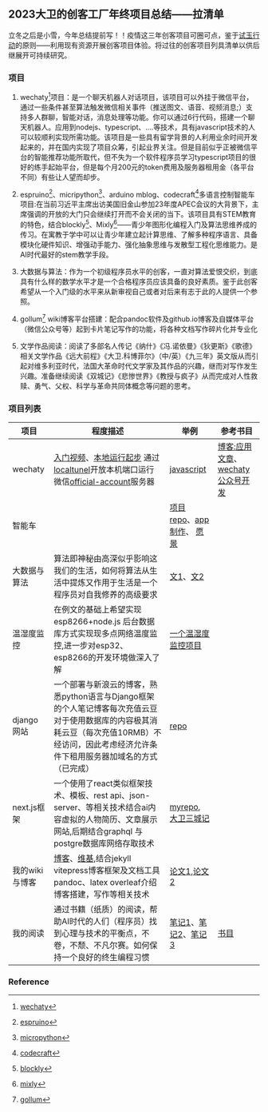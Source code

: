


## 2023大卫的创客工厂年终项目总结——拉清单
立冬之后是小雪，今年总结提前写！！疫情这三年创客项目可圈可点，鉴于[试玉行动](https://davidit.top/2022/07/16/jadeI/)的原则——利用现有资源开展创客项目体验。将过往的创客项目列具清单以供后继展开可持续研究。

### 项目
1. wechaty[^1]项目：是一个聊天机器人对话项目，该项目可以外挂于微信平台，通过一些条件甚至算法触发微信相关事件（推送图文、语音、视频消息;）支持多人群聊<!--more-->，智能对话，消息处理等功能。你可以通过6行代码，搭建一个聊天机器人。应用到nodejs、typescript、....等技术，具有javascript技术的人可以较顺利实现所需功能。该项目是一些具有留学背景的人利用业余时间开发起来的，并在国内实现了项目众筹，引起业界关注。但是目前似乎正被微信平台的智能推荐功能所取代，但不失为一个软件程序员学习typescript项目的很好的练手起始平台，但是每个月200元的token费用及服务器租用金（各平台不同）有些让人望而却步。

2. espruino[^2]、micripython[^3]、arduino mblog、codecraft[^4]多语言控制智能车项目:在当前习近平主席出访美国旧金山参加23年度APEC会议的大背景下，主席强调的开放的大门只会继续打开而不会关闭的当下。该项目具有STEM教育的特色，结合blockly[^5]、Mixly[^6]——青少年图形化编程入门及算法思维养成的传习。在寓教于学中可以让青少年建立起计算思维、了解多种程序语言、具备模块化硬件知识、增强动手能力、强化抽象思维与发散型工程化思维能力。是AI时代最好的stem教学手段。

3. 大数据与算法：作为一个初级程序员水平的创客，一直对算法爱恨交织，到底具有什么样的数学水平才是一个合格程序员应该具备的良好素质。鉴于此创客希望从一个入门级的水平来从新审视自己或者对后来有志于此的人提供一个参照。

4. gollum[^7] wiki博客平台搭建：配合pandoc软件及github.io博客及自媒体平台（微信公众号等）起到卡片笔记写作的功能，将各种文档写作碎片化并专业化

5. 文学作品阅读：阅读了多部名人传记《纳什》《冯.诺依曼》《狄更斯》《歌德》相关文学作品《远大前程》《大卫.科博菲尔》（中/英）《九三年》英文版从而引起对维多利亚时代，法国大革命时代文学家及其作品的兴趣，继而对写作发生兴趣。准备继续阅读《双城记》《悲惨世界》《教授与疯子》从而完成对人性救赎、勇气、父权、科学与革命共同体概念等问题的思考。


### 项目列表

| 项目 | 程度描述 | 举例 | 参考书目 | 
| ------ | ------ | ------ | ------ |
| wechaty | [入门视频](https://v.qq.com/x/page/k0726ho4rce.html)、[本地运行起步](https://wechaty.js.org/docs/getting-started/running-locally) 通过[localtunel](https://localtunnel.github.io/www/)开放本机端口运行微信[official-account](https://github.com/wechaty/puppet-official-account)服务器 | [javascript](http://davidit.top/2022/09/16/nodejs-scraper/) | [博客:应用文章](https://wechaty.js.org/blog/)、[wechaty 公众号开发](https://wechaty.js.org/2020/11/01/wechaty-puppet-oa-released/) |
| 智能车 |  | [项目repo](https://github.com/teddyand/balance-vehicle)、[app制作](http://davidit.top/2021/11/13/cordova-framework/)、 [愿景](http://davidit.top/2024/04/27/PID-theory/)|   |
| 大数据与算法 | 算法即神秘由高深似乎影响这我们的生活，如何将算法从生活中提炼又作用于生活是一个程序员对自我修养的高级要求 | [文1](https://mp.weixin.qq.com/s?__biz=MzU4MTQ3OTE1NQ==&mid=2247484886&idx=6&sn=ffc94bd6f489ccfcd5b7d081c3998113&chksm=fd47ba4aca30335c4c38c7abadd8a8d848c95de434644430dd02bd8772f0fa3602f8559347ff&token=329935964&lang=zh_CN#rd)、[文2](https://mp.weixin.qq.com/s?__biz=MzU4MTQ3OTE1NQ==&mid=2247484886&idx=4&sn=160b872b4362a5e746fbf2d926c3a49a&chksm=fd47ba4aca30335c737514a382a50ed66957539016faf3b1dcd2f3007f3ff4f519b8e7142d8d&token=564283773&lang=zh_CN#rd) | |
| 温湿度监控 | 在例文的基础上希望实现esp8266+node.js 后台数据库方式实现现多点网络温度监控,进一步对esp32、esp8266的开发环境做深入了解 | [一个温湿度监控项目](https://www.jianshu.com/p/11808de7922f) |  |
| django网站 |一个部署与新浪云的博客，熟悉python语言与Django框架的个人笔记博客每次充值云豆对于使用数据库的内容极其消耗云豆（每次充值10RMB）不经访问，因此考虑经济允许条件下租用服务器加域名的方式（已完成）|[repo](https://github.com/teddyand/django_on_SAE/tree/master)||
| next.js框架 |一个使用了react类似框架技术、模板、rest api、json-server、等相关技术结合ai内容虚拟的人物简历、文章展示网站,后期结合graphql 与postgre数据库网络存取技术|[myrepo](https://github.com/teddyand/triple-city), [大卫三城记](https://www.triplecity.site/) ||
| 我的wiki与博客 | [博客](https://teddyand.github.io/)、[维基](https://github.com/teddyand/balance-vehicle/wiki/Review),结合jekyll vitepress博客框架及文档工具pandoc、latex overleaf介绍博客搭建，写作等相关技术 |  [论文1](https://mp.weixin.qq.com/s?__biz=MzU4MTQ3OTE1NQ==&mid=2247484379&idx=5&sn=2d65b110f7c822fcdd3263ccc97077d4&chksm=fd47bc47ca303551cae9e45248dd47acdc1e1d85169a851c8a74bd4e7af792ac08f18e200183&token=1004565564&lang=zh_CN#rd),[论文2](https://mp.weixin.qq.com/s/CEFcK2jr145Bd7P5EholzQ) |  |
| 我的阅读 | 通过书籍（纸质）的阅读，帮助AI时代的人们（程序员）找到心理与技术的平衡点，不卷，不颓、不凡尔赛。如何保持一个良好的终生编程习惯 | [笔记1](https://davidit.top/2023/03/03/scientific-genius-von/)、[笔记2](https://davidit.top/2023/02/05/beautiful-mind/)、[笔记3](https://mp.weixin.qq.com/s?__biz=MzU4MTQ3OTE1NQ==&mid=2247484886&idx=7&sn=b286c185d71a2d55d4611d4351747b8f&chksm=fd47ba4aca30335cdb5f809e12331b79efc935a86def149832a52b59ffa0fc13c855c7048714&token=329935964&lang=zh_CN#rd) | [书目](https://mp.weixin.qq.com/s/heuMaSWijv6HOYeZPwsdjQ) |




### Reference
[^1]:[wechaty](https://github.com/wechaty/wechaty)
[^2]:[espruino](https://www.espruino.com/)
[^3]:[micropython](https://micropython.org/)
[^4]:[codecraft](https://ide.tinkergen.com/)
[^5]:[blockly](https://developers.google.cn/blockly?hl=zh-cn)
[^6]:[mixly](https://mixly.readthedocs.io/zh-cn/latest)
[^7]:[gollum](https://github.com/gollum/gollum)